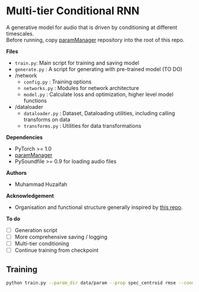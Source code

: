 # Multi-tier Conditional RNN

A generative model for audio that is driven by conditioning at different timescales.  
Before running, copy [paramManager](https://github.com/muhdhuz/paramManager) repository into the root of this repo.

**Files**  
- `train.py`: Main script for training and saving model
- `generate.py` : A script for generating with pre-trained model (TO DO)
- /network
    - `config.py` : Training options
    - `networks.py` : Modules for network architecture
    - `model.py` : Calculate loss and optimization, higher level model functions
- /dataloader
    - `dataloader.py` : Dataset, Dataloading utilities, including calling transforms on data
    - `transforms.py` : Utilities for data transformations 

**Dependencies**  
* PyTorch >= 1.0
* [paramManager](https://github.com/lonce/paramManager)
* PySoundfile >= 0.9 for loading audio files
  
**Authors**  
* Muhammad Huzaifah

**Acknowledgement**
* Organisation and functional structure generally inspired by [this repo](https://github.com/golbin/WaveNet).

**To do**  
 - [ ] Generation script
 - [ ] More comprehensive saving / logging
 - [ ] Multi-tier conditioning
 - [ ] Continue training from checkpoint

## Training

```bash
python train.py --param_dir data/param --prop spec_centroid rmse --cond_size 2
```




